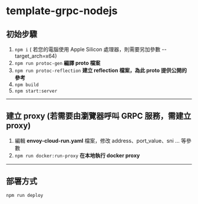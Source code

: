 # template-grpc-nodejs

## 初始步驟
   1. `npm i`  ( 若您的電腦使用 Apple Silicon 處理器，則需要另加參數 --target_arch=x64)
   2. `npm run protoc-gen`  **編譯 proto 檔案**
   3. `npm run protoc-reflection`  **建立 reflection 檔案，為此 proto 提供公開的參考**
   4. `npm build`
   5. `npm start:server`
---
## 建立 proxy (若需要由瀏覽器呼叫 GRPC 服務，需建立 proxy)
 1. 編輯 **envoy-cloud-run.yaml** 檔案，修改 address、port_value、sni ... 等參數
 2. `npm run docker:run-proxy` **在本地執行 docker proxy**
---
## 部署方式
    npm run deploy